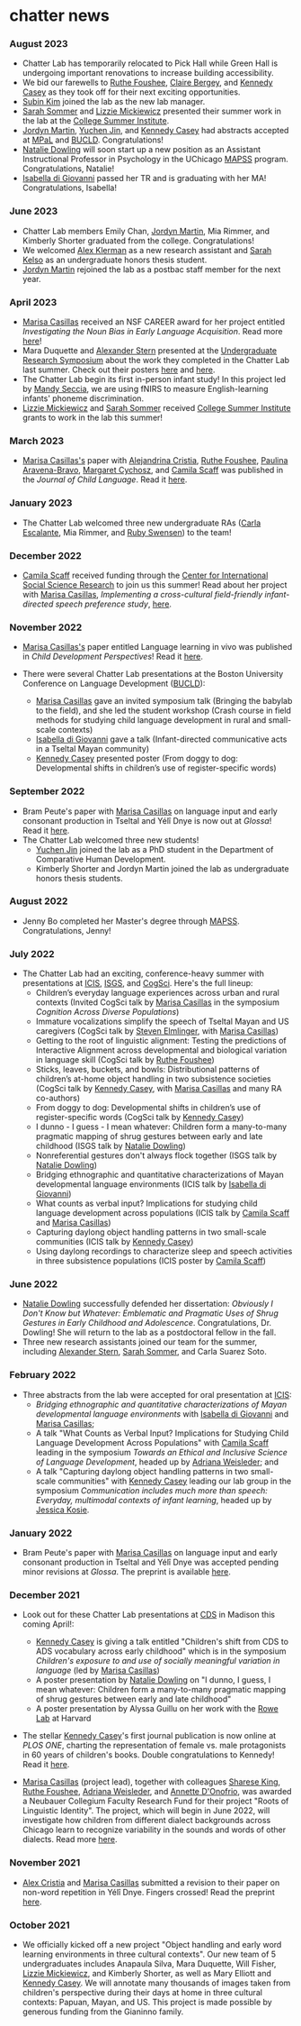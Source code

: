 # chatter news

### August 2023
* Chatter Lab has temporarily relocated to Pick Hall while Green Hall is undergoing important renovations to increase building accessibility.
* We bid our farewells to [Ruthe Foushee](https://ruthefoushee.com/), [Claire Bergey](https://clairebergey.net/), and [Kennedy Casey](https://kennedycasey.github.io/) as they took off for their next exciting opportunities.
* [Subin Kim](../bios/subin-aboutme/) joined the lab as the new lab manager.
* [Sarah Sommer](../bios/sarah-aboutme/) and [Lizzie Mickiewicz](../bios/lizzie-aboutme/) presented their summer work in the lab at the [College Summer Institute](https://ccrf.uchicago.edu/undergraduate-research/college-summer-institute-csi).
* [Jordyn Martin](../bios/jordyn-aboutme/), [Yuchen Jin](../bios/yuchen-aboutme/), and [Kennedy Casey](https://kennedycasey.github.io/) had abstracts accepted at [MPaL](https://www.mpi.nl/events/many-paths-language-mpal-2023) and [BUCLD](https://www.bu.edu/bucld/). Congratulations!
* [Natalie Dowling](https://www.nrdowling.com/) will soon start up a new position as an Assistant Instructional Professor in Psychology in the UChicago [MAPSS](https://mapss.uchicago.edu/) program. Congratulations, Natalie!
* [Isabella di Giovanni](../bios/isabella-aboutme/) passed her TR and is graduating with her MA! Congratulations, Isabella!

### June 2023
* Chatter Lab members Emily Chan, [Jordyn Martin](../bios/jordyn-aboutme/), Mia Rimmer, and Kimberly Shorter graduated from the college. Congratulations!
* We welcomed [Alex Klerman](../bios/alexk-aboutme/) as a new research assistant and [Sarah Kelso](../bios/sarahk-aboutme/) as an undergraduate honors thesis student.
* [Jordyn Martin](../bios/jordyn-aboutme/) rejoined the lab as a postbac staff member for the next year.

### April 2023
* [Marisa Casillas](../bios/marisa-aboutme/) received an NSF CAREER award for her project entitled _Investigating the Noun Bias in Early Language Acquisition_. Read more [here](https://www.nsf.gov/awardsearch/showAward?AWD_ID=2238609&HistoricalAwards=false)!
* Mara Duquette and [Alexander Stern](../bios/alexander-aboutme/) presented at the [Undergraduate Research Symposium](https://ccrf.uchicago.edu/uchicagoresearchsymposium) about the work they completed in the Chatter Lab last summer. Check out their posters [here](https://ugradresearchsymposium.omeka.net/items/show/115) and [here](https://ugradresearchsymposium.omeka.net/items/show/103).
* The Chatter Lab begin its first in-person infant study! In this project led by [Mandy Seccia](https://voices.uchicago.edu/bermanlab/amanda-seccia/), we are using fNIRS to measure English-learning infants' phoneme discrimination.
* [Lizzie Mickiewicz](../bios/lizzie-aboutme/) and [Sarah Sommer](../bios/sarah-aboutme/) received [College Summer Institute](https://ccrf.uchicago.edu/undergraduate-research/college-summer-institute-csi) grants to work in the lab this summer!

### March 2023
* [Marisa Casillas's](../bios/marisa-aboutme/) paper with [Alejandrina Cristia](https://sites.google.com/site/acrsta), [Ruthe Foushee](https://ruthefoushee.com/), [Paulina Aravena-Bravo](https://www.uchile.cl/portafolio-academico/portafolio-academico/academico/71256), [Margaret Cychosz](https://megseekosh.github.io/), and [Camila Scaff](https://camilascaff.com/) was published in the _Journal of Child Language_. Read it [here](/lab-publications/Cristia_et_al_2023_Combining_observational_and_experimental_approaches_JCL.pdf).

### January 2023
* The Chatter Lab welcomed three new undergraduate RAs ([Carla Escalante](../bios/carla-aboutme/), Mia Rimmer, and [Ruby Swensen](../bios/ruby-aboutme/)) to the team!

### December 2022
* [Camila Scaff](https://camilascaff.com/) received funding through the [Center for International Social Science Research](https://cissr.uchicago.edu/) to join us this summer! Read about her project with [Marisa Casillas](../bios/marisa-aboutme/), _Implementing a cross-cultural field-friendly infant-directed speech preference study_, [here](https://cissr.uchicago.edu/23-24-FacultyProject-Casillas).

### November 2022
* [Marisa Casillas's](../bios/marisa-aboutme/) paper entitled Language learning in vivo was published in _Child Development Perspectives_! Read it [here](/lab-publications/Casillas_2022_Learning_language_in_vivo_CDP.pdf).

* There were several Chatter Lab presentations at the Boston University Conference on Language Development ([BUCLD](https://www.bu.edu/bucld/)):
	* [Marisa Casillas](../bios/marisa-aboutme/) gave an invited symposium talk (Bringing the babylab to the field), and she led the student workshop (Crash course in field methods for studying child language development in rural and small-scale contexts)
	* [Isabella di Giovanni](../bios/isabella-aboutme/) gave a talk (Infant-directed communicative acts in a Tseltal Mayan community)
	* [Kennedy Casey](https://kennedycasey.github.io/) presented poster (From doggy to dog: Developmental shifts in children’s use of register-specific words)

### September 2022
* Bram Peute's paper with [Marisa Casillas](../bios/marisa-aboutme/) on language input and early consonant production in Tseltal and Yélî Dnye is now out at _Glossa_! Read it [here](/lab-publications/PeuteCasillas_2022-early_consonant_production_in_tseltal_and_yeli_dnye-Glossa.pdf).
* The Chatter Lab welcomed three new students! 
	* [Yuchen Jin](../bios/yuchen-aboutme/) joined the lab as a PhD student in the Department of Comparative Human Development. 
	* Kimberly Shorter and Jordyn Martin joined the lab as undergraduate honors thesis students. 

### August 2022
* Jenny Bo completed her Master's degree through [MAPSS](https://mapss.uchicago.edu/). Congratulations, Jenny!

### July 2022
* The Chatter Lab had an exciting, conference-heavy summer with presentations at [ICIS](https://infantstudies.org/2022-congress/), [ISGS](https://isgs9conference.wixsite.com/isgs9), and [CogSci](https://cognitivesciencesociety.org/cogsci-2022/). Here's the full lineup:
	* Children’s everyday language experiences across urban and rural contexts (Invited CogSci talk by [Marisa Casillas](../bios/marisa-aboutme/) in the symposium _Cognition Across Diverse Populations_)
	* Immature vocalizations simplify the speech of Tseltal Mayan and US caregivers (CogSci talk by [Steven Elmlinger](https://stevenlelmlinger.com/), with [Marisa Casillas](../bios/marisa-aboutme/))
	* Getting to the root of linguistic alignment:
Testing the predictions of Interactive Alignment
across developmental and biological variation in
language skill (CogSci talk by [Ruthe Foushee](https://ruthefoushee.com/))
	* Sticks, leaves, buckets, and bowls: Distributional patterns of children’s at-home object handling in two subsistence societies (CogSci talk by [Kennedy Casey](https://kennedycasey.github.io/), with [Marisa Casillas](../bios/marisa-aboutme/) and many RA co-authors)
	*  From doggy to dog: Developmental shifts in children’s use of register-specific words (CogSci talk by  [Kennedy Casey](https://kennedycasey.github.io/))
	*  I dunno - I guess - I mean whatever: Children form a many-to-many pragmatic mapping of shrug gestures between early and late childhood (ISGS talk by [Natalie Dowling](https://www.nrdowling.com/))
	*  Nonreferential gestures don't always flock together (ISGS talk by [Natalie Dowling](https://www.nrdowling.com/))
	* Bridging ethnographic and quantitative characterizations of Mayan developmental language environments (ICIS talk by [Isabella di Giovanni](../bios/isabella-aboutme/))
	* What counts as verbal input? Implications for studying child language development across populations (ICIS talk by [Camila Scaff](https://camilascaff.com/) and [Marisa Casillas](../bios/marisa-aboutme/))
    * Capturing daylong object handling patterns in two small-scale communities (ICIS talk by [Kennedy Casey](https://kennedycasey.github.io/))
    * Using daylong recordings to characterize sleep and speech activities in three subsistence populations (ICIS poster by [Camila Scaff](https://camilascaff.com/))

### June 2022
* [Natalie Dowling](https://www.nrdowling.com/) successfully defended her dissertation: _Obviously I Don't Know but Whatever: Emblematic and Pragmatic Uses of Shrug Gestures in Early Childhood and Adolescence_. Congratulations, Dr. Dowling! She will return to the lab as a postdoctoral fellow in the fall.
* Three new research assistants joined our team for the summer, including [Alexander Stern](../bios/alexander-aboutme/), [Sarah Sommer](../bios/sarah-aboutme/), and Carla Suarez Soto.

### February 2022
* Three abstracts from the lab were accepted for oral presentation at [ICIS](https://infantstudies.org/2022-congress/):
    * _Bridging ethnographic and quantitative characterizations of Mayan developmental language environments_ with [Isabella di Giovanni](../bios/isabella-aboutme/) and [Marisa Casillas](../bios/marisa-aboutme/);
    * A talk "What Counts as Verbal Input? Implications for Studying Child Language Development Across Populations" with [Camila Scaff](https://camilascaff.com/) leading in the symposium _Towards an Ethical and Inclusive Science of Language Development_, headed up by [Adriana Weisleder](https://childlanguagelab.northwestern.edu/people/); and
    * A talk "Capturing daylong object handling patterns in two small-scale communities" with [Kennedy Casey](https://kennedycasey.github.io/) leading our lab group in the symposium _Communication includes much more than speech: Everyday, multimodal contexts of infant learning_, headed up by [Jessica Kosie](https://jkosie.github.io/).

### January 2022
* Bram Peute's paper with [Marisa Casillas](../bios/marisa-aboutme/) on language input and early consonant production in Tseltal and Yélî Dnye was accepted pending minor revisions at _Glossa_. The preprint is available [here](https://psyarxiv.com/5feju/).

### December 2021
* Look out for these Chatter Lab presentations at [CDS](https://cogdevsoc.org/program/) in Madison this coming April!:
    * [Kennedy Casey](https://kennedycasey.github.io/) is giving a talk entitled "Children's shift from CDS to ADS vocabulary across early childhood" which is in the symposium _Children's exposure to and use of socially meaningful variation in language_ (led by [Marisa Casillas](../bios/marisa-aboutme/))
    * A poster presentation by [Natalie Dowling](https://voices.uchicago.edu/ndowling/) on "I dunno, I guess, I mean whatever: Children form a many-to-many pragmatic mapping of shrug gestures between early and late childhood"
    * A poster presentation by Alyssa Guillu on her work with the [Rowe Lab](https://www.meredith-rowe.com/lab) at Harvard

* The stellar [Kennedy Casey](https://kennedycasey.github.io/)'s first journal publication is now online at _PLOS ONE_, charting the representation of female vs. male protagonists in 60 years of children's books. Double congratulations to Kennedy! Read it [here](https://journals.plos.org/plosone/article?id=10.1371/journal.pone.0260566).

* [Marisa Casillas](../bios/marisa-aboutme/) (project lead), together with colleagues [Sharese King](https://www.drshareseking.com/), [Ruthe Foushee](https://ruthefoushee.com/), [Adriana Weisleder](https://childlanguagelab.northwestern.edu/people/), and [Annette D'Onofrio](https://faculty.wcas.northwestern.edu/~akd2621/), was awarded a Neubauer Collegium Faculty Research Fund for their project "Roots of Linguistic Identity". The project, which will begin in June 2022, will investigate how children from different dialect backgrounds across Chicago learn to recognize variability in the sounds and words of other dialects. Read more [here](https://neubauercollegium.uchicago.edu/research/roots-of-linguistic-identity).

### November 2021
* [Alex Cristia](https://sites.google.com/site/acrsta/) and [Marisa Casillas](../bios/marisa-aboutme/) submitted a revision to their paper on non-word repetition in Yélî Dnye. Fingers crossed! Read the preprint [here](/lab-publications/Cristia_Casillas_underreview2_Nonword_repetition_in_children_learning_Yeli_Dnye_v20211125.pdf).

### October 2021
* We officially kicked off a new project "Object handling and early word learning environments in three cultural contexts". Our new team of 5 undergraduates includes Anapaula Silva, Mara Duquette, Will Fisher, [Lizzie Mickiewicz](../bios/lizzie-aboutme/), and Kimberly Shorter, as well as Mary Elliott and [Kennedy Casey](https://kennedycasey.github.io/). We will annotate many thousands of images taken from children's perspective during their days at home in three cultural contexts: Papuan, Mayan, and US. This project is made possible by generous funding from the Gianinno family.